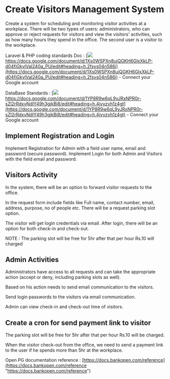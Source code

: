 # Create Visitors Management System

Create a system for scheduling and monitoring visitor activities at a workplace. There will be two types of users: administrators, who can approve or reject requests for visitors and view the visitors' activities, such as how many hours they spend in the office. The second user is a visitor to the workplace.

Laravel & PHP coding standards Doc : [![](https://developers.google.com/drive/images/drive_icon.png)https://docs.google.com/document/d/1Xs0WSPXn8uiQGKH6GlxXkLP-d04fiGkylVaI240a_PU/edit#heading=h.2fsys04n586i](https://docs.google.com/document/d/1Xs0WSPXn8uiQGKH6GlxXkLP-d04fiGkylVaI240a_PU/edit#heading=h.2fsys04n586i) - Connect your Google account

DataBase Standards : [![](https://developers.google.com/drive/images/drive_icon.png)https://docs.google.com/document/d/1YP8R9w6qL9vJRxNPR0r-sZl2rRdxvNdlY49h3gjkBi8/edit#heading=h.4jvyzvh1z4gt](https://docs.google.com/document/d/1YP8R9w6qL9vJRxNPR0r-sZl2rRdxvNdlY49h3gjkBi8/edit#heading=h.4jvyzvh1z4gt) - Connect your Google account

## Implement Registration and Login
Implement Registration for Admin with a field user name, email and password (secure password).
Implement Login for both Admin and Visitors with the field email and password.

## Visitors Activity

In the system, there will be an option to forward visitor requests to the office.

In the request form include fields like Full name, contact number, email, address, purpose, no of people etc. There will be a request parking slot option.

The visitor will get login credentials via email. After login, there will be an option for both check-in and check-out.

NOTE : The parking slot will be free for 5hr after that per hour Rs.10 will charged

## Admin Activities

Administrators have access to all requests and can take the appropriate action (accept or deny, including parking slots as well).

Based on his action needs to send email communication to the visitors.

Send login passwords to the visitors via email communication.

Admin can view check-in and check-out time of visitors.

## Create a cron for send payment link to visitor

The parking slot will be free for 5hr after that per hour Rs.10 will be charged.

When the visitor check-out from the office, we need to send a payment link to the user if he spends more than 5hr at the workplace.

Open PG documentation reference : [https://docs.bankopen.com/reference](https://docs.bankopen.com/reference "https://docs.bankopen.com/reference")


